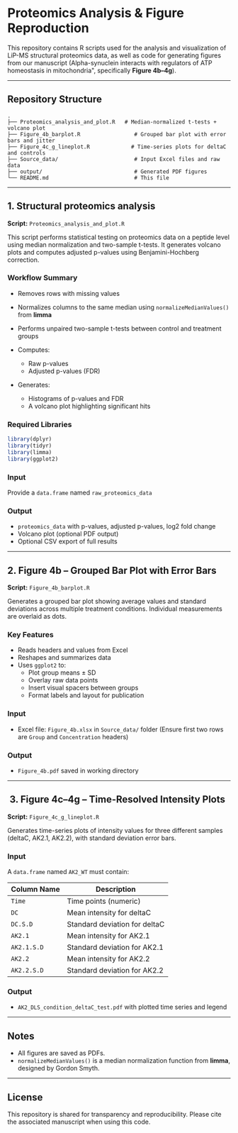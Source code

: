 
# Proteomics Analysis & Figure Reproduction

This repository contains R scripts used for the analysis and visualization of LiP-MS structural proteomics data, as well as code for generating figures from our manuscript (Alpha-synuclein interacts with regulators of ATP homeostasis in mitochondria", specifically **Figure 4b–4g**).

---

##  Repository Structure

```
.
├── Proteomics_analysis_and_plot.R   # Median-normalized t-tests + volcano plot
├── Figure_4b_barplot.R                 # Grouped bar plot with error bars and jitter
├── Figure_4c_g_lineplot.R             # Time-series plots for deltaC and controls
├── Source_data/                        # Input Excel files and raw data
├── output/                             # Generated PDF figures
└── README.md                           # This file
```

---

##  1. Structural proteomics analysis

**Script:** `Proteomics_analysis_and_plot.R`

This script performs statistical testing on proteomics data on a peptide level using median normalization and two-sample t-tests. It generates volcano plots and computes adjusted p-values using Benjamini-Hochberg correction.

### Workflow Summary

- Removes rows with missing values
- Normalizes columns to the same median using `normalizeMedianValues()` from **limma**
- Performs unpaired two-sample t-tests between control and treatment groups
- Computes:
  - Raw p-values
  - Adjusted p-values (FDR)
  
- Generates:
  - Histograms of p-values and FDR
  - A volcano plot highlighting significant hits

### Required Libraries

```r
library(dplyr)
library(tidyr)
library(limma)
library(ggplot2)
```

### Input

Provide a `data.frame` named `raw_proteomics_data` 

### Output

- `proteomics_data` with p-values, adjusted p-values, log2 fold change
- Volcano plot (optional PDF output)
- Optional CSV export of full results

---

##  2. Figure 4b – Grouped Bar Plot with Error Bars

**Script:** `Figure_4b_barplot.R`

Generates a grouped bar plot showing average values and standard deviations across multiple treatment conditions. Individual measurements are overlaid as dots.

### Key Features

- Reads headers and values from Excel
- Reshapes and summarizes data
- Uses `ggplot2` to:
  - Plot group means ± SD
  - Overlay raw data points
  - Insert visual spacers between groups
  - Format labels and layout for publication

### Input

- Excel file: `Figure_4b.xlsx` in `Source_data/` folder  (Ensure first two rows are `Group` and `Concentration` headers)

### Output

- `Figure_4b.pdf` saved in working directory

---

## ️ 3. Figure 4c–4g – Time-Resolved Intensity Plots

**Script:** `Figure_4c_g_lineplot.R`

Generates time-series plots of intensity values for three different samples (deltaC, AK2.1, AK2.2), with standard deviation error bars.

### Input

A `data.frame` named `AK2_WT` must contain:

| Column Name | Description                   |
| ----------- | ----------------------------- |
| `Time`      | Time points (numeric)         |
| `DC`        | Mean intensity for deltaC     |
| `DC.S.D`    | Standard deviation for deltaC |
| `AK2.1`     | Mean intensity for AK2.1      |
| `AK2.1.S.D` | Standard deviation for AK2.1  |
| `AK2.2`     | Mean intensity for AK2.2      |
| `AK2.2.S.D` | Standard deviation for AK2.2  |

### Output

- `AK2_DLS_condition_deltaC_test.pdf` with plotted time series and legend

---

##  Notes

- All figures are saved as PDFs.
- `normalizeMedianValues()` is a median normalization function from **limma**, designed by Gordon Smyth.

---

## License

This repository is shared for transparency and reproducibility. Please cite the associated manuscript when using this code.
